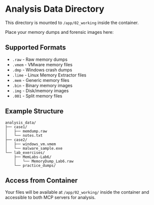 # Analysis Data Directory

This directory is mounted to `/app/02_working` inside the container.

Place your memory dumps and forensic images here:

## Supported Formats
- `.raw` - Raw memory dumps
- `.vmem` - VMware memory files
- `.dmp` - Windows crash dumps
- `.lime` - Linux Memory Extractor files
- `.mem` - Generic memory files
- `.bin` - Binary memory images
- `.img` - Disk/memory images
- `.001` - Split memory files

## Example Structure
```
analysis_data/
├── case1/
│   ├── memdump.raw
│   └── notes.txt
├── case2/
│   ├── windows_vm.vmem
│   └── malware_sample.exe
└── lab_exercises/
    ├── MemLabs-Lab6/
    │   └── MemoryDump_Lab6.raw
    └── practice_dumps/
```

## Access from Container
Your files will be available at `/app/02_working/` inside the container and accessible to both MCP servers for analysis.